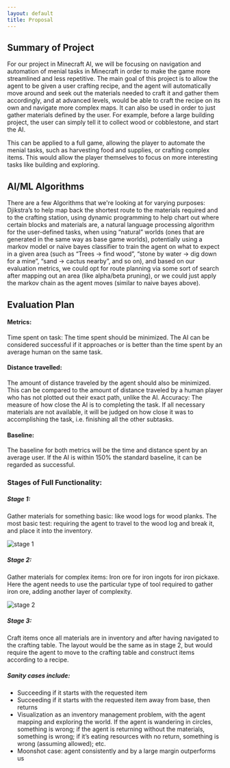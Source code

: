 ```yaml
---
layout: default
title: Proposal
---
```


## Summary of Project

For our project in Minecraft AI, we will be focusing on navigation and automation of menial tasks in Minecraft in order to make the game more streamlined and less repetitive. The main goal of this project is to allow the agent to be given a user crafting recipe, and the agent will automatically move around and seek out the materials needed to craft it and gather them accordingly, and at advanced levels, would be able to craft the recipe on its own and navigate more complex maps. It can also be used in order to just gather materials defined by the user. For example, before a large building project, the user can simply tell it to collect wood or cobblestone, and start the AI.

This can be applied to a full game, allowing the player to automate the menial tasks, such as harvesting food and supplies, or crafting complex items. This would allow the player themselves to focus on more interesting tasks like building and exploring.

## AI/ML Algorithms
There are a few Algorithms that we're looking at for varying purposes: Djikstra’s to help map back the shortest route to the materials required and to the crafting station, using dynamic programming to help chart out where certain blocks and materials are, a natural language processing algorithm for the user-defined tasks, when using “natural” worlds (ones that are generated in the same way as base game worlds), potentially using a markov model or naive bayes classifier to train the agent on what to expect in a given area (such as “Trees -> find wood”, “stone by water -> dig down for a mine”, “sand -> cactus nearby”, and so on), and based on our evaluation metrics, we could opt for route planning via some sort of search after mapping out an area (like alpha/beta pruning), or we could just apply the markov chain as the agent moves (similar to naive bayes above).


## Evaluation Plan

#### Metrics:
Time spent on task: The time spent should be minimized. The AI can be considered successful if it approaches or is better than the time spent by an average human on the same task.  


#### Distance travelled: 
The amount of distance traveled by the agent should also be minimized. This can be compared to the amount of distance traveled by a human player who has not plotted out their exact path, unlike the AI.
Accuracy: The measure of how close the AI is to completing the task. If all necessary materials are not available, it will be judged on how close it was to accomplishing the task, i.e. finishing all the other subtasks.  


#### Baseline:
The baseline for both metrics will be the time and distance spent by an average user. If the AI is within 150% the standard baseline, it can be regarded as successful.  


### Stages of Full Functionality:

##### Stage 1: 
Gather materials for something basic: like wood logs for wood planks. The most basic test: requiring the agent to travel to the wood log and break it, and place it into the inventory.  

![stage 1](https://user-images.githubusercontent.com/43485198/104982350-54b97d00-59bf-11eb-9def-fabe6ba4c577.png)


##### Stage 2: 
Gather materials for complex items: Iron ore for iron ingots for iron pickaxe. Here the agent needs to use the particular type of tool required to gather iron ore, adding another layer of complexity.  

![stage 2](https://user-images.githubusercontent.com/43485198/104982480-9fd39000-59bf-11eb-9153-3c296cfbb588.png)


##### Stage 3: 
Craft items once all materials are in inventory and after having navigated to the crafting table. The layout would be the same as in stage 2, but would require the agent to move to the crafting table and construct items according to a recipe.


##### Sanity cases include: 
* Succeeding if it starts with the requested item
* Succeeding if it starts with the requested item away from base, then returns
* Visualization as an inventory management problem, with the agent mapping and exploring the world. If the agent is wandering in circles, something is wrong; if the agent is returning without the materials, something is wrong; if it’s eating resources with no return, something is wrong (assuming allowed); etc.
* Moonshot case: agent consistently and by a large margin outperforms us
